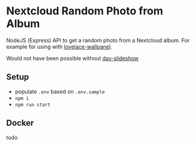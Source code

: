 # Nextcloud Random Photo from Album

NodeJS (Express) API to get a random photo from a Nextcloud album. For example for using with [lovelace-wallpanel](https://github.com/j-a-n/lovelace-wallpanel).

Would not have been possible without [dav-slideshow](https://github.com/Half-Shot/dav-slideshow)

## Setup

- populate `.env` based on `.env.sample`
- `npm i`
- `npm run start`

## Docker

todo
